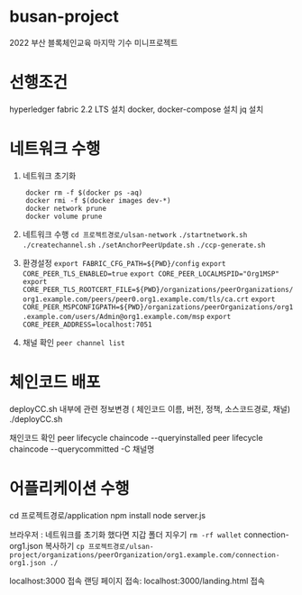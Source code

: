 # busan-project

2022 부산 블록체인교육 마지막 기수 미니프로젝트

# 선행조건

  hyperledger fabric 2.2 LTS 설치
  docker, docker-compose 설치
  jq 설치

# 네트워크 수행
  1. 네트워크 초기화 
```
    docker rm -f $(docker ps -aq)
    docker rmi -f $(docker images dev-*)
    docker network prune
    docker volume prune
```
  2. 네트워크 수행
    `cd 프로젝트경로/ulsan-network`
    `./startnetwork.sh`
    `./createchannel.sh`
    `./setAnchorPeerUpdate.sh`
    `./ccp-generate.sh`

  3. 환경설정
    `export FABRIC_CFG_PATH=${PWD}/config`
    `export CORE_PEER_TLS_ENABLED=true`
    `export CORE_PEER_LOCALMSPID="Org1MSP"`
    `export CORE_PEER_TLS_ROOTCERT_FILE=${PWD}/organizations/peerOrganizations/org1.example.com/peers/peer0.org1.example.com/tls/ca.crt`
    `export CORE_PEER_MSPCONFIGPATH=${PWD}/organizations/peerOrganizations/org1.example.com/users/Admin@org1.example.com/msp`
    `export CORE_PEER_ADDRESS=localhost:7051`

  4. 채널 확인
    `peer channel list`

# 체인코드 배포
  deployCC.sh 내부에 관련 정보변경 ( 체인코드 이름, 버전, 정책, 소스코드경로, 채널)
  ./deployCC.sh

채인코드 확인
  peer lifecycle chaincode --queryinstalled
  peer lifecycle chaincode --querycommitted -C 채널명

# 어플리케이션 수행
  cd 프로젝트경로/application
  npm install
  node server.js

  브라우저 : 
  네트워크를 초기화 했다면 
  지갑 폴더 지우기
    `rm -rf wallet`
    connection-org1.json 복사하기
    `cp 프로젝트경로/ulsan-project/organizations/peerOrganization/org1.example.com/connection-org1.json ./`

  localhost:3000 접속
  랜딩 페이지 접속: localhost:3000/landing.html 접속
